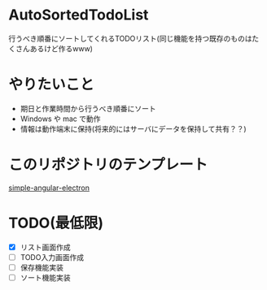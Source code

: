 # AutoSortedTodoList
行うべき順番にソートしてくれるTODOリスト(同じ機能を持つ既存のものはたくさんあるけど作るwww)

# やりたいこと
- 期日と作業時間から行うべき順番にソート
- Windows や mac で動作
- 情報は動作端末に保持(将来的にはサーバにデータを保持して共有？？)

# このリポジトリのテンプレート
[simple-angular-electron](https://github.com/t-matsumo/simple-angular-electron)

# TODO(最低限)
- [x] リスト画面作成
- [ ] TODO入力画面作成
- [ ] 保存機能実装
- [ ] ソート機能実装